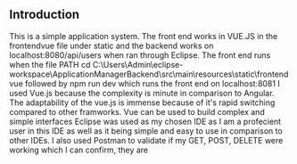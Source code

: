 Introduction 
---------------------------------------------------------------------------
This is a simple application system. The front end works in VUE.JS in the frontendvue file under static and the backend works on localhost:8080/api/users when ran through Eclipse.
The front end runs when the file PATH cd C:\Users\Admin\eclipse-workspace\ApplicationManagerBackend\src\main\resources\static\frontendvue followed by npm run dev which runs the front end on localhost:8081
I used Vue.js because the complexity is minute in comparison to Angular. The adaptability of the vue.js is immense because of it's rapid switching compared to other framworks. Vue can be used to build complex and simple interfaces
Eclipse was used as my chosen IDE as I am a profecient user in this IDE as well as it being simple and easy to use in comparison to other IDEs. I also used Postman to validate if my GET, POST, DELETE were working which I can confirm, they are
